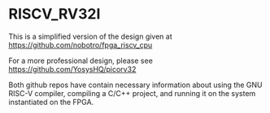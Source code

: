 # RISCV_RV32I

This is a simplified version of the design given at https://github.com/nobotro/fpga_riscv_cpu

For a more professional design, please see https://github.com/YosysHQ/picorv32

Both github repos have contain necessary information about using the GNU RISC-V compiler, compiling
a C/C++ project, and running it on the system instantiated on the FPGA.

